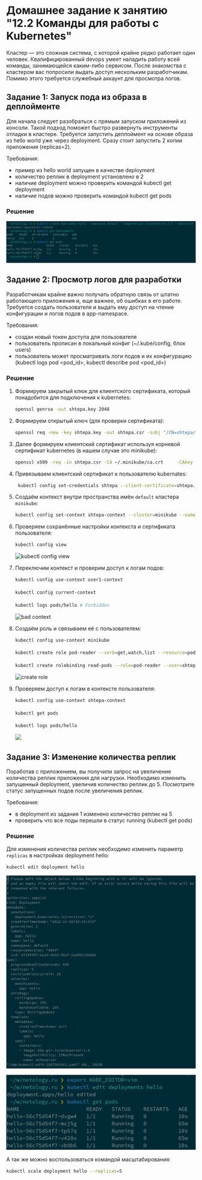 # Домашнее задание к занятию "12.2 Команды для работы с Kubernetes"
Кластер — это сложная система, с которой крайне редко работает один человек. Квалифицированный devops умеет наладить работу всей команды, занимающейся каким-либо сервисом.
После знакомства с кластером вас попросили выдать доступ нескольким разработчикам. Помимо этого требуется служебный аккаунт для просмотра логов.

## Задание 1: Запуск пода из образа в деплойменте
Для начала следует разобраться с прямым запуском приложений из консоли. Такой подход поможет быстро развернуть инструменты отладки в кластере. Требуется запустить деплоймент на основе образа из hello world уже через deployment. Сразу стоит запустить 2 копии приложения (replicas=2). 

Требования:
 * пример из hello world запущен в качестве deployment
 * количество реплик в deployment установлено в 2
 * наличие deployment можно проверить командой kubectl get deployment
 * наличие подов можно проверить командой kubectl get pods

### Решение

![](02-commands/01_deployment.png)

## Задание 2: Просмотр логов для разработки
Разработчикам крайне важно получать обратную связь от штатно работающего приложения и, еще важнее, об ошибках в его работе. 
Требуется создать пользователя и выдать ему доступ на чтение конфигурации и логов подов в app-namespace.

Требования: 
 * создан новый токен доступа для пользователя
 * пользователь прописан в локальный конфиг (~/.kube/config, блок users)
 * пользователь может просматривать логи подов и их конфигурацию (kubectl logs pod <pod_id>, kubectl describe pod <pod_id>)

### Решение

1. Формируем закрытый клюк для клиентского сертификата, который понадобится для подключения к kubernetes:
    ```bash
    openssl genrsa -out shtepa.key 2048
    ```
1. Формируем открытый ключ (для проверки сертификата):
    ```bash
    openssl req -new -key shtepa.key -out shtepa.csr -subj "/CN=shtepa/O=netology"
    ```
1. Далее формируем клиентский сертификат используя корневой сертификат kubernetes (в нашем случае это minikube):
    ```bash
    openssl x509 -req -in shtepa.csr -CA ~/.minikube/ca.crt     -CAkey ~/.minikube/ca.key -CAcreateserial -out shtepa.crt -days 500
    ```
1. Привязываем клиентский сертификат к пользователю kubernates:
   ```bash
    kubectl config set-credentials shtepa --client-certificate=shtepa.crt --client-key=shtepa.key
    ```
1. Создаём контекст внутри пространства имён `default` кластера `minikube`:
    ```bash
    kubectl config set-context shtepa-context --cluster=minikube --namespace=default --user=shtepa
    ```
1. Проверяем сохранённые настройки контекста и сертификата пользователя:
    ```bash
    kubectl config view
    ```

    ![kubectl config view](02-commands/config.png "kubectl config view")

1. Переключим контекст и проверим доступ к логам подов:
    ```bash
    kubectl config use-context user1-context

    kubectl config current-context

    kubectl logs pods/hello # Forbidden
    ```

    ![](02-commands/bad_context.png "bad context")

1. Создаём роль и связываем её с пользователем:
    ```bash
    kubectl config use-context minikube

    kubectl create role pod-reader --verb=get,watch,list --resource=pods,pods/log

    kubectl create rolebinding read-pods --role=pod-reader --user=shtepa
    ```

    ![](02-commands/roles.png "create role")

1. Проверяем доступ к логам в контексте пользователя:
    ```bash
    kubectl config use-context shtepa-context

    kubectl get pods

    kubectl logs pods/hello
    ```

    ![](02-commands/user-context-result.png)

## Задание 3: Изменение количества реплик 
Поработав с приложением, вы получили запрос на увеличение количества реплик приложения для нагрузки. Необходимо изменить запущенный deployment, увеличив количество реплик до 5. Посмотрите статус запущенных подов после увеличения реплик. 

Требования:
 * в deployment из задания 1 изменено количество реплик на 5
 * проверить что все поды перешли в статус running (kubectl get pods)

### Решение

Для изменения количества реплик необходимо изменить параметр `replicas` в настройках deployment hello:

```bash
kubectl edit deployment hello
```

![](02-commands/set_replicas.png)

![](02-commands/02_to5node.png)

А так же можно воспользоваться командой масштабирования:

```bash
kubectl scale deployment hello --replicas=5
```
